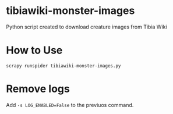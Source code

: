 # tibiawiki-monster-images
Python script created to download creature images from Tibia Wiki

# How to Use
`scrapy runspider tibiawiki-monster-images.py`

# Remove logs
Add `-s LOG_ENABLED=False` to the previuos command.
